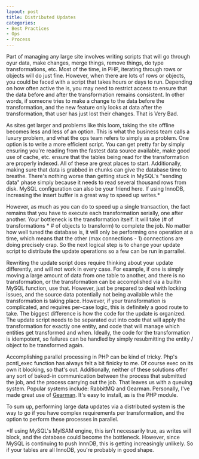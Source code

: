 ```yaml
---
layout: post
title: Distributed Updates
categories:
- Best Practices
- Ops
- Process
---
```

Part of managing any large site involves writing scripts that will go through
oyur data, make changes, merge things, remove things, do type transformations,
etc. Most of the time, in PHP, iterating through rows or objects will do just
fine. However, when there are lots of rows or objects, you could be faced with
a script that takes hours or days to run. Depending on how often active the
is, you may need to restrict access to ensure that the data before and after
the transformation remains consistent. In other words, if someone tries to
make a change to the data before the transformation, and the new feature only
looks at data after the transformation, that user has just lost their changes.
That is Very Bad.

  
As sites get larger and problems like this loom, taking the site offline
becomes less and less of an option. This is what the business team calls a
luxury problem, and what the ops team refers to simply as a problem. One
option is to write a more efficient script. You can get pretty far by simply
ensuring you're reading from the fastest data source available, make good use
of cache, etc. ensure that the tables being read for the transformation are
properly indexed. All of these are great places to start. Additionally, making
sure that data is grabbed in chunks can give the database time to breathe.
There's nothing worse than getting stuck in MySQL's "sending data" phase
simply because it needs to read several thousand rows from disk. MySQL
configuration can also be your friend here. If using InnoDB, increasing the
insert buffer is a great way to speed up writes.*

  
However, as much as you can do to speed up a single transaction, the fact
remains that you have to execute each transformation serially, one after
another. Your bottleneck is the transformation itself. It will take (# of
transformations * # of objects to transform) to complete the job. No matter
how well tuned the database is, it will only be performing one operation at a
time, which means that the other (max connections - 1) connections are doing
precisely crap. So the next logical step is to change your update script to
distribute the update operations so a few can be run in parrallel.

  
Rewriting the update script does require thinking about your update
differently, and will not work in every case. For example, if one is simply
moving a large amount of data from one table to another, and there is no
transformation, or the transformation can be accomplished via a builtin MySQL
function, use that. However, just be prepared to deal with locking issues, and
the source data potentially not being available while the transformation is
taking place. However, if your transformation is complicated, and requires
per-case logic, this is definitely a good route to take. The biggest
difference is how the code for the update is organized. The update script
needs to be separated out into code that will apply the transformation for
exactly one entity, and code that will manage which entities get transformed
and when. Ideally, the code for the transformation is idempotent, so failures
can be handled by simply resubmitting the entity / object to be transformed
again.

  
Accomplishing parallel processing in PHP can be kind of tricky. Php's
pcntl_exec function has always felt a bit finicky to me. Of course exec on its
own it blocking, so that's out. Additionally, neither of these solutions offer
any sort of baked-in communication between the process that submitted the job,
and the process carrying out the job. That leaves us with a queuing system.
Popular systems include: RabbitMQ and Gearman. Personally, I've made great use
of [Gearman](http://chr.ishenry.com/2009/07/25/gearman/). It's easy to
install, as is the PHP module.

  
To sum up, performing large data updates via a distributed system is the way
to go if you have complex requirements per transformation, and the option to
perform these processes in parallel.

  
*If using MySQL's MyISAM engine, this isn't necessarily true, as writes will block, and the database could become the bottleneck. However, since MySQL is continuing to push InnnDB, this is getting increasingly unlikely. So if your tables are all InnoDB, you're probably in good shape.

